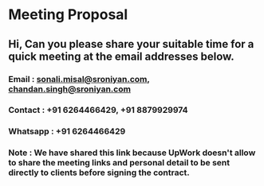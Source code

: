 # Meeting Proposal

## Hi, Can you please share your suitable time for a quick meeting at the email addresses below.

### Email : sonali.misal@sroniyan.com, chandan.singh@sroniyan.com
### Contact : +91 6264466429, +91 8879929974
### Whatsapp : +91 6264466429

### Note : We have shared this link because UpWork doesn't allow to share the meeting links and personal detail to be sent directly to clients before signing the contract.
